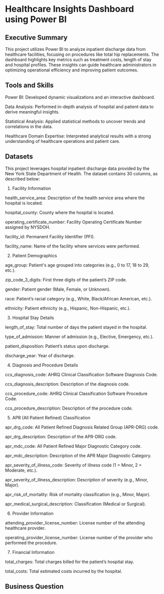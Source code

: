 # Healthcare Insights Dashboard using Power BI

## Executive Summary
This project utilizes Power BI to analyze inpatient discharge data from healthcare facilities, focusing on procedures like total hip replacements. The dashboard highlights key metrics such as treatment costs, length of stay and hospital profiles. These insights can guide healthcare administrators in optimizing operational efficiency and improving patient outcomes.

## Tools and Skills
Power BI: Developed dynamic visualizations and an interactive dashboard.

Data Analysis: Performed in-depth analysis of hospital and patient data to derive meaningful insights.

Statistical Analysis: Applied statistical methods to uncover trends and correlations in the data.

Healthcare Domain Expertise: Interpreted analytical results with a strong understanding of healthcare operations and patient care.

## Datasets
This project leverages hospital inpatient discharge data provided by the New York State Department of Health. The dataset contains 30 columns, as described below:

1. Facility Information

health_service_area: Description of the health service area where the hospital is located.

hospital_county: County where the hospital is located.

operating_certificate_number: Facility Operating Certificate Number assigned by NYSDOH.

facility_id: Permanent Facility Identifier (PFI).

facility_name: Name of the facility where services were performed.


2. Patient Demographics

age_group: Patient's age grouped into categories (e.g., 0 to 17, 18 to 29, etc.).

zip_code_3_digits: First three digits of the patient’s ZIP code.

gender: Patient gender (Male, Female, or Unknown).

race: Patient’s racial category (e.g., White, Black/African American, etc.).

ethnicity: Patient ethnicity (e.g., Hispanic, Non-Hispanic, etc.).


3. Hospital Stay Details

length_of_stay: Total number of days the patient stayed in the hospital.

type_of_admission: Manner of admission (e.g., Elective, Emergency, etc.).

patient_disposition: Patient’s status upon discharge.

discharge_year: Year of discharge.


4. Diagnosis and Procedure Details

ccs_diagnosis_code: AHRQ Clinical Classification Software Diagnosis Code.

ccs_diagnosis_description: Description of the diagnosis code.

ccs_procedure_code: AHRQ Clinical Classification Software Procedure Code.

ccs_procedure_description: Description of the procedure code.


5. APR (All Patient Refined) Classification

apr_drg_code: All Patient Refined Diagnosis Related Group (APR-DRG) code.

apr_drg_description: Description of the APR-DRG code.

apr_mdc_code: All Patient Refined Major Diagnostic Category code.

apr_mdc_description: Description of the APR Major Diagnostic Category.

apr_severity_of_illness_code: Severity of illness code (1 = Minor, 2 = Moderate, etc.).

apr_severity_of_illness_description: Description of severity (e.g., Minor, Major).

apr_risk_of_mortality: Risk of mortality classification (e.g., Minor, Major).

apr_medical_surgical_description: Classification (Medical or Surgical).


6. Provider Information

attending_provider_license_number: License number of the attending healthcare provider.

operating_provider_license_number: License number of the provider who performed the procedure.


7. Financial Information

total_charges: Total charges billed for the patient’s hospital stay.

total_costs: Total estimated costs incurred by the hospital.


## Business Question
